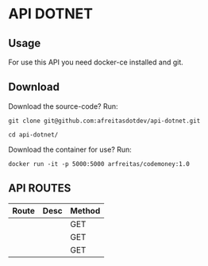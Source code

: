 # API DOTNET

## Usage

For use this API you need docker-ce installed and git.

## Download

Download the source-code? Run:

```
git clone git@github.com:afreitasdotdev/api-dotnet.git
```

```
cd api-dotnet/
```


Download the container for use? Run: 

```
docker run -it -p 5000:5000 arfreitas/codemoney:1.0
```

## API ROUTES


|Route   |Desc   |Method   |
|---|---|---|
|   |   |GET|
|   |   |GET|
|   |   |GET|
